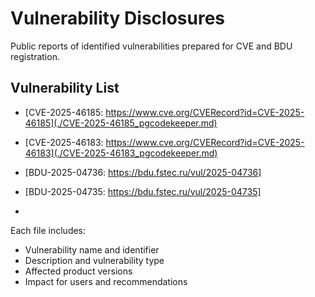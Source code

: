 
# Vulnerability Disclosures

Public reports of identified vulnerabilities prepared for CVE and BDU registration.

## Vulnerability List

- [CVE-2025-46185: https://www.cve.org/CVERecord?id=CVE-2025-46185](./CVE-2025-46185_pgcodekeeper.md)
- [CVE-2025-46183: https://www.cve.org/CVERecord?id=CVE-2025-46183](./CVE-2025-46183_pgcodekeeper.md)
- [BDU-2025-04736: https://bdu.fstec.ru/vul/2025-04736]
- [BDU-2025-04735: https://bdu.fstec.ru/vul/2025-04735]

- 

Each file includes:
- Vulnerability name and identifier
- Description and vulnerability type
- Affected product versions
- Impact for users and recommendations
